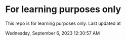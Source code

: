 # For learning purposes only
This repo is for learning purposes only.
Last updated at

Wednesday, September 6, 2023 12:30:57 AM

